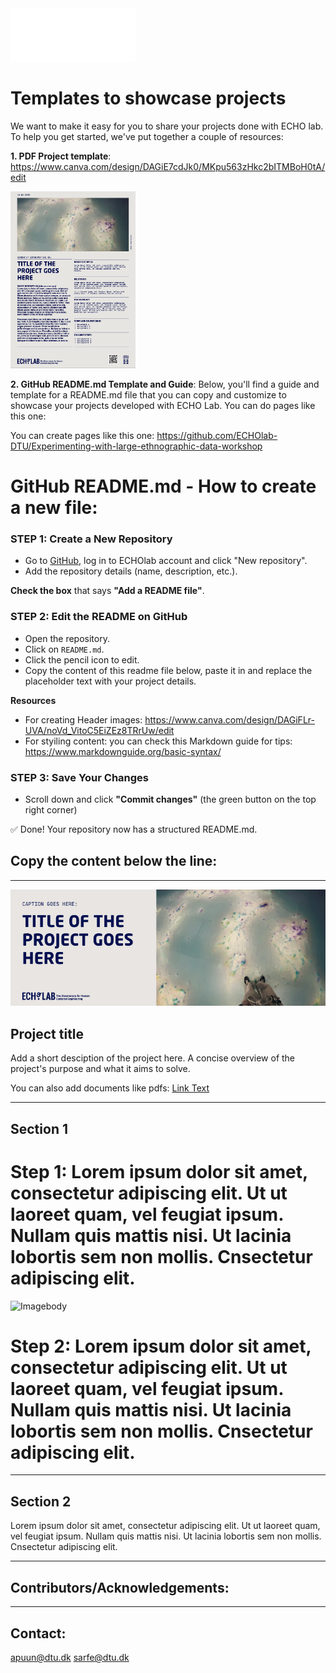 <img src="Logo_payoff.png" alt="ECHO Lab Logo" width="200">

# Templates to showcase projects

We want to make it easy for you to share your projects done with ECHO lab. To help you get started, we've put together a couple of resources:

**1. PDF Project template**: https://www.canva.com/design/DAGiE7cdJk0/MKpu563zHkc2bITMBoH0tA/edit

<img src="images/Pdf_example.png" alt="Pdf with project description" width="200">

**2. GitHub README.md Template and Guide**: Below, you'll find a guide and template for a README.md file that you can copy and customize to showcase your projects developed with ECHO Lab. You can do pages like this one: 

You can create pages like this one: https://github.com/ECHOlab-DTU/Experimenting-with-large-ethnographic-data-workshop

# GitHub README.md - How to create a new file:  

### STEP 1: Create a New Repository  
- Go to [GitHub](https://github.com), log in to ECHOlab account and click "New repository".  
- Add the repository details (name, description, etc.).  

**Check the box** that says **"Add a README file"**.  

### STEP 2: Edit the README on GitHub  
- Open the repository.  
- Click on `README.md`.  
- Click the pencil icon to edit.
- Copy the content of this readme file below, paste it in and replace the placeholder text with your project details.

**Resources**

- For creating Header images: https://www.canva.com/design/DAGiFLr-UVA/noVd_VitoC5EiZEz8TRrUw/edit
- For styiling content: you can check this Markdown guide for tips: https://www.markdownguide.org/basic-syntax/


### STEP 3: Save Your Changes  
- Scroll down and click **"Commit changes"** (the green button on the top right corner)

✅ Done! Your repository now has a structured README.md. 



## Copy the content below the line:
---

![Header](Header_Template.png)

## Project title
Add a short desciption of the project here. A concise overview of the project's purpose and what it aims to solve.

You can also add documents like pdfs: 
[Link Text](Project_Description.pdf)

---  
## Section 1

# Step 1: Lorem ipsum dolor sit amet, consectetur adipiscing elit. Ut ut laoreet quam, vel feugiat ipsum. Nullam quis mattis nisi. Ut lacinia lobortis sem non mollis.  Cnsectetur adipiscing elit. 

![Imagebody](Example_image.JPG)

# Step 2: Lorem ipsum dolor sit amet, consectetur adipiscing elit. Ut ut laoreet quam, vel feugiat ipsum. Nullam quis mattis nisi. Ut lacinia lobortis sem non mollis.  Cnsectetur adipiscing elit. 

---  
## Section 2

Lorem ipsum dolor sit amet, consectetur adipiscing elit. Ut ut laoreet quam, vel feugiat ipsum. Nullam quis mattis nisi. Ut lacinia lobortis sem non mollis.  Cnsectetur adipiscing elit. 

---  
## Contributors/Acknowledgements:


---
## Contact: 

apuun@dtu.dk 
sarfe@dtu.dk



